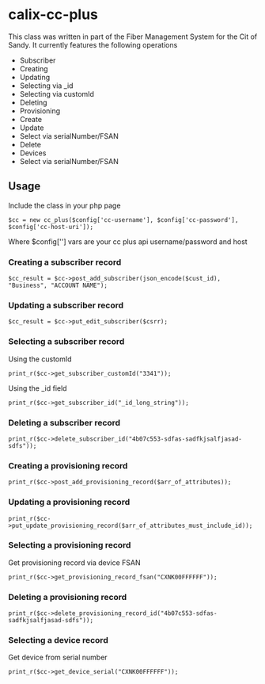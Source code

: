 # calix-cc-plus
This class was written in part of the Fiber Management System for the Cit of Sandy. It currently features the following operations


* Subscriber
 * Creating
 * Updating
 * Selecting via _id
 * Selecting via customId
 * Deleting
* Provisioning
 * Create
 * Update
 * Select via serialNumber/FSAN
 * Delete
* Devices
 * Select via serialNumber/FSAN
 
## Usage
 Include the class in your php page
 ```
 $cc = new cc_plus($config['cc-username'], $config['cc-password'], $config['cc-host-uri']);
 ```
 Where $config[''] vars are your cc plus api username/password and host
 
### Creating a subscriber record
 ```
 $cc_result = $cc->post_add_subscriber(json_encode($cust_id), "Business", "ACCOUNT NAME");
 ```
 
### Updating a subscriber record
 ```
 $cc_result = $cc->put_edit_subscriber($csrr);
 ```
 
### Selecting a subscriber record 
Using the customId
```
print_r($cc->get_subscriber_customId("3341"));
```
Using the _id field
```
print_r($cc->get_subscriber_id("_id_long_string"));
```

### Deleting a subscriber record 
```
print_r($cc->delete_subscriber_id("4b07c553-sdfas-sadfkjsalfjasad-sdfs"));
```

### Creating a provisioning record 
```
print_r($cc->post_add_provisioning_record($arr_of_attributes));
```

### Updating a provisioning record
```
print_r($cc->put_update_provisioning_record($arr_of_attributes_must_include_id));
```

### Selecting a provisioning record
Get provisioning record via device FSAN
```
print_r($cc->get_provisioning_record_fsan("CXNK00FFFFFF"));
```

### Deleting a provisioning record
```
print_r($cc->delete_provisioning_record_id("4b07c553-sdfas-sadfkjsalfjasad-sdfs"));
```

### Selecting a device record
Get device from serial number
```
print_r($cc->get_device_serial("CXNK00FFFFFF"));
```

